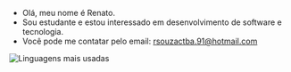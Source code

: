 -  Olá, meu nome é Renato.
- Sou estudante e estou interessado em desenvolvimento de software e tecnologia.
-  Você pode me contatar pelo email: rsouzactba.91@hotmail.com

![Linguagens mais usadas](https://github-readme-stats.vercel.app/api/top-langs/?username=rsouzactba91&layout=full)
